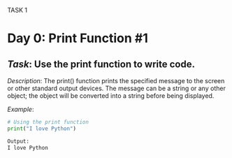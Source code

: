 TASK 1

# Day 0: Print Function #1
## *Task*: Use the print function to write code.

*Description*:
The print() function prints the specified message to the screen or other standard output devices. The message can be a string or any other object; the object will be converted into a string before being displayed.

*Example*:
```python
# Using the print function
print("I love Python")

Output: 
I love Python
